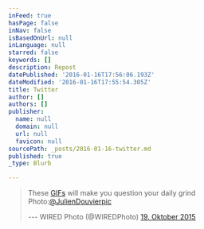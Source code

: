 ```yaml
---
inFeed: true
hasPage: false
inNav: false
isBasedOnUrl: null
inLanguage: null
starred: false
keywords: []
description: Repost
datePublished: '2016-01-16T17:56:06.193Z'
dateModified: '2016-01-16T17:55:54.305Z'
title: Twitter
author: []
authors: []
publisher:
  name: null
  domain: null
  url: null
  favicon: null
sourcePath: _posts/2016-01-16-twitter.md
published: true
_type: Blurb

---
```

> These [GIFs][0] will make you question your daily grind Photo:[@JulienDouvierpic][0]
> 
> --- WIRED Photo (@WIREDPhoto) [19\. Oktober 2015][1]



[0]: https://t.co/6mhHRaFUcU
[1]: https://twitter.com/WIREDPhoto/status/656207312584069124
